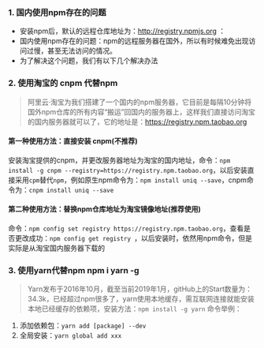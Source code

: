 ### 1. 国内使用npm存在的问题

* 安装npm后，默认的远程仓库地址为：http://registry.npmjs.org ：
* 国内使用npm存在的问题：npm的远程服务器在国外，所以有时候难免出现访问过慢，甚至无法访问的情况。
* 为了解决这个问题，我们有以下几个解决办法

### 2. 使用淘宝的 cnpm 代替npm

> 阿里云·淘宝为我们搭建了一个国内的npm服务器，它目前是每隔10分钟将国外npm仓库的所有内容“搬运”回国内的服务器上，这样我们直接访问淘宝的国内服务器就可以了，它的地址是：https://registry.npm.taobao.org

#### 第一种使用方法：直接安装 cnpm(不推荐)
安装淘宝提供的cnpm，并更改服务器地址为淘宝的国内地址，命令：``` npm install -g cnpm --registry=https://registry.npm.taobao.org
```，以后安装直接采用```cpm```替代```npm```，例如原生npm命令为：```npm install uniq --save```，cnpm命令为：```cnpm install uniq --save```

#### 第二种使用方法：替换npm仓库地址为淘宝镜像地址(推荐使用)
命令：```npm config set registry https://registry.npm.taobao.org```，查看是否更改成功：```npm config get registry ```，以后安装时，依然用npm命令，但是实际是从淘宝国内服务器下载的

### 3. 使用yarn代替npm          npm i yarn -g

> Yarn发布于2016年10月，截至当前2019年1月，gitHub上的Start数量为：34.3k，已经超过npm很多了，yarn使用本地缓存，需互联网连接就能安装本地已经缓存的依赖项，安装方法：```npm install -g yarn```
命令举例：

1. 添加依赖包：```yarn add [package] --dev```
2. 全局安装：```yarn global add xxx```





